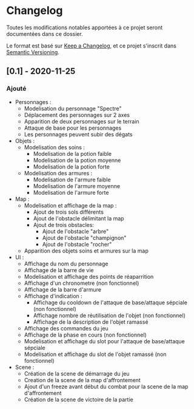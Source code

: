 # Changelog
Toutes les modifications notables apportées à ce projet seront documentées dans ce dossier.

Le format est basé sur [Keep a Changelog](https://keepachangelog.com/en/1.0.0/),
et ce projet s'inscrit dans [Semantic Versioning](https://semver.org/spec/v2.0.0.html).

## [0.1] - 2020-11-25
### Ajouté
- Personnages :
  - Modelisation du personnage "Spectre"
  - Déplacement des personnages sur 2 axes
  - Apparition de deux personnages sur le terrain
  - Attaque de base pour les personnages
  - Les personnages peuvent subir des dégats
- Objets :
  - Modelisation des soins :
    - Modelisation de la potion faible
    - Modelisation de la potion moyenne
    - Modelisation de la potion forte
  - Modelisation des armures :
    - Modelisation de l'armure faible
    - Modelisation de l'armure moyenne
    - Modelisation de l'armure forte
- Map :
  - Modelisation et affichage de la map :
    - Ajout de trois sols différents
    - Ajout de l'obstacle délimitant la map
    - Ajout de trois obstacles:
      - Ajout de l'obstacle "arbre"
      - Ajout de l'obstacle "champignon"
      - Ajout de l'obstacle "rocher"
  - Apparition des objets soins et armures sur la map
- UI :
  - Affichage du nom du personnage
  - Affichage de la barre de vie
  - Modelisation et affichage des points de réaparrition
  - Affichage d'un chronometre (non fonctionnel)
  - Affichage de la barre d'armure
  - Affichage d'indication :
    - Affichage du cooldown de l'attaque de base/attaque sépciale (non fonctionnel)
    - Affichage nombre de réutilisation de l'objet (non fonctionnel)
    - Affichage de la description de l'objet ramassé
  - Affichage des commandes du jeu
  - Affichage de la phase en cours (non fonctionnel)
  - Modelisation et affichage du slot pour l'attaque de base/attaque sépciale
  - Modelisation et affichage du slot de l'objet ramassé (non fonctionnel)
- Scene :
  - Création de la scene de démarrage du jeu
  - Creation de la scene de la map d'affrontement
  - Ajout d'un freeze avant début du combat pour la scene de la map d'affrontement
  - Création de la scene de victoire de la partie
